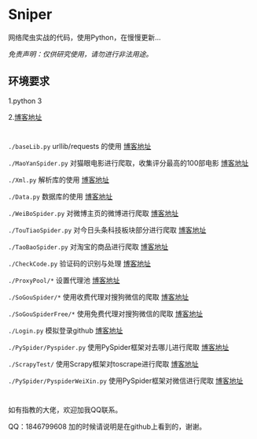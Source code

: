 # Sniper

网络爬虫实战的代码，使用Python，在慢慢更新...

*免责声明：仅供研究使用，请勿进行非法用途。*

## 环境要求

1.python 3

2.[博客地址](http://www.sniper97.cn/index.php/category/note/worm/envirment)

#
`./baseLib.py`   urllib/requests 的使用     [博客地址](http://www.sniper97.cn/index.php/category/note/worm/baselib)

`./MaoYanSpider.py`       对猫眼电影进行爬取，收集评分最高的100部电影  [博客地址](http://www.sniper97.cn/index.php/category/note/worm/maoyan)

`./Xml.py`                解析库的使用                            [博客地址](http://www.sniper97.cn/index.php/category/note/worm/XML)

`./Data.py`               数据库的使用                [博客地址](http://www.sniper97.cn/index.php/category/note/worm/data)

`./WeiBoSpider.py`             对微博主页的微博进行爬取         [博客地址](http://www.sniper97.cn/index.php/category/note/worm/weibo)

`./TouTiaoSpider.py`        对今日头条科技板块部分进行爬取       [博客地址](http://www.sniper97.cn/index.php/category/note/worm/toutiao)

`./TaoBaoSpider.py`       对淘宝的商品进行爬取  [博客地址](http://www.sniper97.cn/index.php/category/note/worm/taobao)

`./CheckCode.py`    验证码的识别与处理       [博客地址](http://www.sniper97.cn/index.php/category/note/worm/checkcode)

`./ProxyPool/*`     设置代理池       [博客地址](http://www.sniper97.cn/index.php/category/note/worm/agent)

`./SoGouSpider/*`   使用收费代理对搜狗微信的爬取    [博客地址](http://www.sniper97.cn/index.php/category/note/worm/sougou)

`./SoGouSpiderFree/*` 使用免费代理对搜狗微信的爬取   [博客地址](http://www.sniper97.cn/index.php/category/note/worm/sou1gou)

`./Login.py`    模拟登录github     [博客地址](http://www.sniper97.cn/index.php/category/note/worm/login)

`./PySpider/Pyspider.py`    使用PySpider框架对去哪儿进行爬取     [博客地址](http://www.sniper97.cn/index.php/category/note/worm/pyspider)

`./ScrapyTest/`    使用Scrapy框架对toscrape进行爬取       [博客地址](http://www.sniper97.cn/index.php/category/note/worm/scrapy)

`./PySpider/PyspiderWeiXin.py`    使用PySpider框架对微信进行爬取     [博客地址](http://www.sniper97.cn/index.php/category/note/worm/pyspider)

#


如有指教的大佬，欢迎加我QQ联系。

QQ：1846799608 加的时候请说明是在github上看到的，谢谢。
